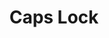 ---
title: Caps Lock
type: Interview
subtext: as part of Common Knowledge
dateFormat: # "year", otherwise will be displayed MM.YYYY
dateEnd: 
dateStart: 2021-08-30
url: https://www.valiz.nl/en/publications/caps-lock.html
---